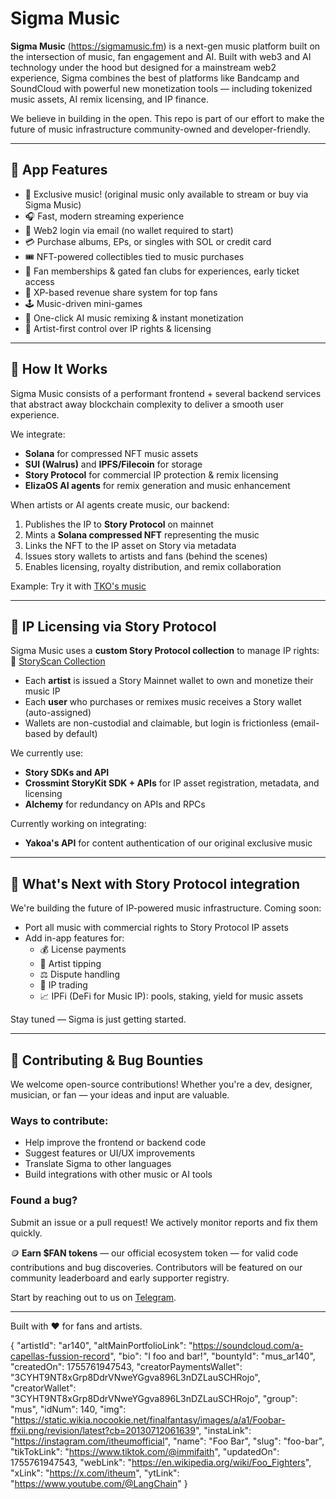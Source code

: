 # Sigma Music

**Sigma Music** (https://sigmamusic.fm) is a next-gen music platform built on the intersection of music, fan engagement and AI. Built with web3 and AI technology under the hood but designed for a mainstream web2 experience, Sigma combines the best of platforms like Bandcamp and SoundCloud with powerful new monetization tools — including tokenized music assets, AI remix licensing, and IP finance.

We believe in building in the open. This repo is part of our effort to make the future of music infrastructure community-owned and developer-friendly.

---

## 🚀 App Features

- 🔮 Exclusive music! (original music only available to stream or buy via Sigma Music)
- 🎧 Fast, modern streaming experience
- 📩 Web2 login via email (no wallet required to start)
- 💳 Purchase albums, EPs, or singles with SOL or credit card
- 🎟️ NFT-powered collectibles tied to music purchases
- 👑 Fan memberships & gated fan clubs for experiences, early ticket access
- 💸 XP-based revenue share system for top fans
- 🕹️ Music-driven mini-games
- 🤖 One-click AI music remixing & instant monetization
- 🎼 Artist-first control over IP rights & licensing

---

## 🔧 How It Works

Sigma Music consists of a performant frontend + several backend services that abstract away blockchain complexity to deliver a smooth user experience.

We integrate:

- **Solana** for compressed NFT music assets
- **SUI (Walrus)** and **IPFS/Filecoin** for storage
- **Story Protocol** for commercial IP protection & remix licensing
- **ElizaOS AI agents** for remix generation and music enhancement

When artists or AI agents create music, our backend:

1. Publishes the IP to **Story Protocol** on mainnet
2. Mints a **Solana compressed NFT** representing the music
3. Links the NFT to the IP asset on Story via metadata
4. Issues story wallets to artists and fans (behind the scenes)
5. Enables licensing, royalty distribution, and remix collaboration

Example: Try it with [TKO's music](https://sigmamusic.fm/?artist=tko)

---

## 🧠 IP Licensing via Story Protocol

Sigma Music uses a **custom Story Protocol collection** to manage IP rights:  
🔗 [StoryScan Collection](https://www.storyscan.io/token/0xc192CA30dC953Be84eBbB3d37d51D84c326E3E7d)

- Each **artist** is issued a Story Mainnet wallet to own and monetize their music IP
- Each **user** who purchases or remixes music receives a Story wallet (auto-assigned)
- Wallets are non-custodial and claimable, but login is frictionless (email-based by default)

We currently use:

- **Story SDKs and API**
- **Crossmint StoryKit SDK + APIs** for IP asset registration, metadata, and licensing
- **Alchemy** for redundancy on APIs and RPCs

Currently working on integrating:

- **Yakoa's API** for content authentication of our original exclusive music

---

## 🔮 What's Next with Story Protocol integration

We're building the future of IP-powered music infrastructure. Coming soon:

- Port all music with commercial rights to Story Protocol IP assets
- Add in-app features for:
  - 💰 License payments
  - 🎁 Artist tipping
  - ⚖️ Dispute handling
  - 🔄 IP trading
  - 📈 IPFi (DeFi for Music IP): pools, staking, yield for music assets

Stay tuned — Sigma is just getting started.

---

## 🤝 Contributing & Bug Bounties

We welcome open-source contributions! Whether you're a dev, designer, musician, or fan — your ideas and input are valuable.

### Ways to contribute:

- Help improve the frontend or backend code
- Suggest features or UI/UX improvements
- Translate Sigma to other languages
- Build integrations with other music or AI tools

### Found a bug?

Submit an issue or a pull request! We actively monitor reports and fix them quickly.

🪙 **Earn $FAN tokens** — our official ecosystem token — for valid code contributions and bug discoveries. Contributors will be featured on our community leaderboard and early supporter registry.

Start by reaching out to us on [Telegram](https://t.me/SigmaXMusicOfficial).

---

Built with ❤️ for fans and artists.

{
"artistId": "ar140",
"altMainPortfolioLink": "https://soundcloud.com/a-capellas-fussion-record",
"bio": "I foo and bar!",
"bountyId": "mus_ar140",
"createdOn": 1755761947543,
"creatorPaymentsWallet": "3CYHT9NT8xGrp8DdrVNweYGgva896L3nDZLauSCHRojo",
"creatorWallet": "3CYHT9NT8xGrp8DdrVNweYGgva896L3nDZLauSCHRojo",
"group": "mus",
"idNum": 140,
"img": "https://static.wikia.nocookie.net/finalfantasy/images/a/a1/Foobar-ffxii.png/revision/latest?cb=20130712061639",
"instaLink": "https://instagram.com/itheumofficial",
"name": "Foo Bar",
"slug": "foo-bar",
"tikTokLink": "https://www.tiktok.com/@immifaith",
"updatedOn": 1755761947543,
"webLink": "https://en.wikipedia.org/wiki/Foo_Fighters",
"xLink": "https://x.com/itheum",
"ytLink": "https://www.youtube.com/@LangChain"
}
